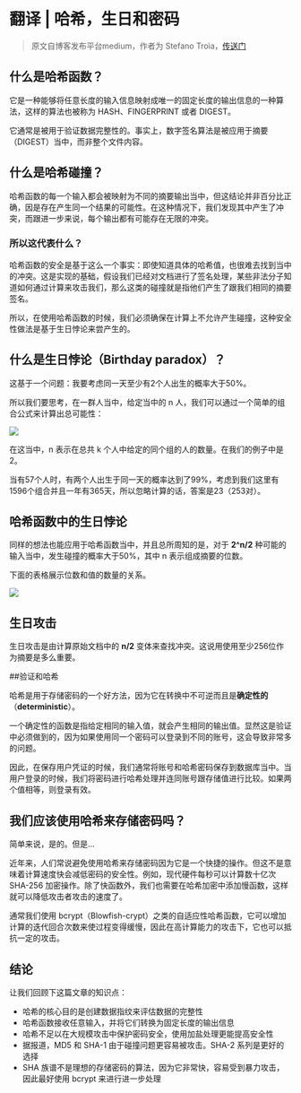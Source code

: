 # 翻译 | 哈希，生日和密码

> 原文自博客发布平台medium，作者为 Stefano Troìa，[传送门](https://medium.com/swlh/hashing-birthday-and-passwords-254756df55b7)

## 什么是哈希函数？

它是一种能够将任意长度的输入信息映射成唯一的固定长度的输出信息的一种算法，这样的算法也被称为 HASH、FINGERPRINT 或者 DIGEST。

它通常是被用于验证数据完整性的。事实上，数字签名算法是被应用于摘要（DIGEST）当中，而非整个文件内容。

## 什么是哈希碰撞？

哈希函数的每一个输入都会被映射为不同的摘要输出当中，但这结论并非百分比正确，因是存在产生同一个结果的可能性。在这种情况下，我们发现其中产生了冲突，而跟进一步来说，每个输出都有可能存在无限的冲突。

### 所以这代表什么？

哈希函数的安全是基于这么一个事实：即使知道具体的哈希值，也很难去找到当中的冲突。这是实现的基础，假设我们已经对文档进行了签名处理，某些非法分子知道如何通过计算来攻击我们，那么这类的碰撞就是指他们产生了跟我们相同的摘要签名。

所以，在使用哈希函数的时候，我们必须确保在计算上不允许产生碰撞，这种安全性做法是基于生日悖论来尝产生的。

## 什么是生日悖论（Birthday paradox）？

这基于一个问题：我要考虑同一天至少有2个人出生的概率大于50%。

所以我们要思考，在一群人当中，给定当中的 n 人，我们可以通过一个简单的组合公式来计算出总可能性：

![](http://pic.mintrumpet.fun/blog/20191124143405.png)

在这当中，n 表示在总共 k 个人中给定的同个组的人的数量。在我们的例子中是2。

当有57个人时，有两个人出生于同一天的概率达到了99%，考虑到我们这里有1596个组合并且一年有365天，所以忽略计算的话，答案是23（253对）。

## 哈希函数中的生日悖论

同样的想法也能应用于哈希函数当中，并且总所周知的是，对于 **2^n/2** 种可能的输入当中，发生碰撞的概率大于50%，其中 n 表示组成摘要的位数。

下面的表格展示位数和值的数量的关系。

![](http://pic.mintrumpet.fun/blog/20191124150052.png)

## 生日攻击

生日攻击是由计算原始文档中的 **n/2** 变体来查找冲突。这说用使用至少256位作为摘要是多么重要。

##验证和哈希

哈希是用于存储密码的一个好方法，因为它在转换中不可逆而且是**确定性的**（**deterministic**）。

一个确定性的函数是指给定相同的输入值，就会产生相同的输出值。显然这是验证中必须做到的，因为如果使用同一个密码可以登录到不同的账号，这会导致非常多的问题。

因此，在保存用户凭证的时候，我们通常将账号和哈希密码保存到数据库当中。当用户登录的时候，我们将密码进行哈希处理并连同账号跟存储值进行比较。如果两个值相等，则登录有效。

## 我们应该使用哈希来存储密码吗？

简单来说，是的。但是...

近年来，人们常说避免使用哈希来存储密码因为它是一个快捷的操作。但这不是意味着计算速度快会减低密码的安全性。例如，现代硬件每秒可以计算数十亿次 SHA-256 加密操作。除了快函数外，我们也需要在哈希加密中添加慢函数，这样就可以降低攻击者攻击的速度了。

 通常我们使用 bcrypt（Blowfish-crypt）之类的自适应性哈希函数，它可以增加计算的迭代回合次数来使过程变得缓慢，因此在高计算能力的攻击下，它也可以抵抗一定的攻击。

## 结论

让我们回顾下这篇文章的知识点：

- 哈希的核心目的是创建数据指纹来评估数据的完整性
- 哈希函数接收任意输入，并将它们转换为固定长度的输出信息
- 哈希不足以在大规模攻击中保护密码安全，使用加盐处理更能提高安全性
- 据报道，MD5 和 SHA-1 由于碰撞问题更容易被攻击。SHA-2 系列是更好的选择
- SHA 族谱不是理想的存储密码的算法，因为它非常快，容易受到暴力攻击，因此最好使用 bcrypt 来进行进一步处理